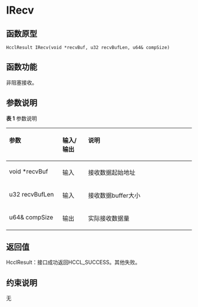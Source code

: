 # IRecv 

## 函数原型<a name="zh-cn_topic_0000001929459150_section2434mcpsimp"></a>

```
HcclResult IRecv(void *recvBuf, u32 recvBufLen, u64& compSize)
```

## 函数功能<a name="zh-cn_topic_0000001929459150_section2437mcpsimp"></a>

非阻塞接收。

## 参数说明<a name="zh-cn_topic_0000001929459150_section2440mcpsimp"></a>

**表 1**  参数说明

<a name="zh-cn_topic_0000001929459150_table2442mcpsimp"></a>
<table><thead align="left"><tr id="zh-cn_topic_0000001929459150_row2449mcpsimp"><th class="cellrowborder" valign="top" width="28.71%" id="mcps1.2.4.1.1"><p id="zh-cn_topic_0000001929459150_p2451mcpsimp"><a name="zh-cn_topic_0000001929459150_p2451mcpsimp"></a><a name="zh-cn_topic_0000001929459150_p2451mcpsimp"></a>参数</p>
</th>
<th class="cellrowborder" valign="top" width="13.86%" id="mcps1.2.4.1.2"><p id="zh-cn_topic_0000001929459150_p2453mcpsimp"><a name="zh-cn_topic_0000001929459150_p2453mcpsimp"></a><a name="zh-cn_topic_0000001929459150_p2453mcpsimp"></a>输入/输出</p>
</th>
<th class="cellrowborder" valign="top" width="57.43000000000001%" id="mcps1.2.4.1.3"><p id="zh-cn_topic_0000001929459150_p2455mcpsimp"><a name="zh-cn_topic_0000001929459150_p2455mcpsimp"></a><a name="zh-cn_topic_0000001929459150_p2455mcpsimp"></a>说明</p>
</th>
</tr>
</thead>
<tbody><tr id="zh-cn_topic_0000001929459150_row2457mcpsimp"><td class="cellrowborder" valign="top" width="28.71%" headers="mcps1.2.4.1.1 "><p id="zh-cn_topic_0000001929459150_p2459mcpsimp"><a name="zh-cn_topic_0000001929459150_p2459mcpsimp"></a><a name="zh-cn_topic_0000001929459150_p2459mcpsimp"></a>void *recvBuf</p>
</td>
<td class="cellrowborder" valign="top" width="13.86%" headers="mcps1.2.4.1.2 "><p id="zh-cn_topic_0000001929459150_p2461mcpsimp"><a name="zh-cn_topic_0000001929459150_p2461mcpsimp"></a><a name="zh-cn_topic_0000001929459150_p2461mcpsimp"></a>输入</p>
</td>
<td class="cellrowborder" valign="top" width="57.43000000000001%" headers="mcps1.2.4.1.3 "><p id="zh-cn_topic_0000001929459150_p2463mcpsimp"><a name="zh-cn_topic_0000001929459150_p2463mcpsimp"></a><a name="zh-cn_topic_0000001929459150_p2463mcpsimp"></a>接收数据起始地址</p>
</td>
</tr>
<tr id="zh-cn_topic_0000001929459150_row2464mcpsimp"><td class="cellrowborder" valign="top" width="28.71%" headers="mcps1.2.4.1.1 "><p id="zh-cn_topic_0000001929459150_p2466mcpsimp"><a name="zh-cn_topic_0000001929459150_p2466mcpsimp"></a><a name="zh-cn_topic_0000001929459150_p2466mcpsimp"></a>u32 recvBufLen</p>
</td>
<td class="cellrowborder" valign="top" width="13.86%" headers="mcps1.2.4.1.2 "><p id="zh-cn_topic_0000001929459150_p2468mcpsimp"><a name="zh-cn_topic_0000001929459150_p2468mcpsimp"></a><a name="zh-cn_topic_0000001929459150_p2468mcpsimp"></a>输入</p>
</td>
<td class="cellrowborder" valign="top" width="57.43000000000001%" headers="mcps1.2.4.1.3 "><p id="zh-cn_topic_0000001929459150_p2470mcpsimp"><a name="zh-cn_topic_0000001929459150_p2470mcpsimp"></a><a name="zh-cn_topic_0000001929459150_p2470mcpsimp"></a>接收数据buffer大小</p>
</td>
</tr>
<tr id="zh-cn_topic_0000001929459150_row2471mcpsimp"><td class="cellrowborder" valign="top" width="28.71%" headers="mcps1.2.4.1.1 "><p id="zh-cn_topic_0000001929459150_p2473mcpsimp"><a name="zh-cn_topic_0000001929459150_p2473mcpsimp"></a><a name="zh-cn_topic_0000001929459150_p2473mcpsimp"></a>u64&amp; compSize</p>
</td>
<td class="cellrowborder" valign="top" width="13.86%" headers="mcps1.2.4.1.2 "><p id="zh-cn_topic_0000001929459150_p2475mcpsimp"><a name="zh-cn_topic_0000001929459150_p2475mcpsimp"></a><a name="zh-cn_topic_0000001929459150_p2475mcpsimp"></a>输出</p>
</td>
<td class="cellrowborder" valign="top" width="57.43000000000001%" headers="mcps1.2.4.1.3 "><p id="zh-cn_topic_0000001929459150_p2477mcpsimp"><a name="zh-cn_topic_0000001929459150_p2477mcpsimp"></a><a name="zh-cn_topic_0000001929459150_p2477mcpsimp"></a>实际接收数据量</p>
</td>
</tr>
</tbody>
</table>

## 返回值<a name="zh-cn_topic_0000001929459150_section2478mcpsimp"></a>

HcclResult：接口成功返回HCCL\_SUCCESS。其他失败。

## 约束说明<a name="zh-cn_topic_0000001929459150_section2481mcpsimp"></a>

无

